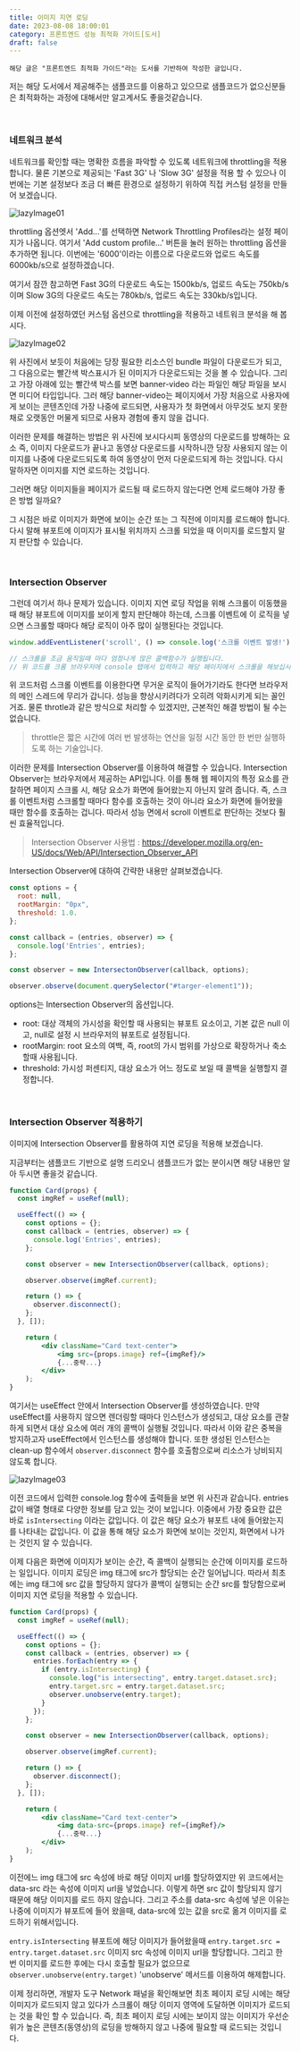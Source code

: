 ```yaml
---
title: 이미지 지연 로딩
date: 2023-08-08 18:00:01
category: 프론트엔드 성능 최적화 가이드[도서]
draft: false
---
```


```
해당 글은 "프론트엔드 최적화 가이드"라는 도서를 기반하여 작성한 글입니다.
```

저는 해당 도서에서 제공해주는 샘플코드를 이용하고 있으므로 샘플코드가 없으신분들은 최적화하는 과정에 대해서만 알고계서도 좋을것같습니다.

<br/>

### 네트워크 분석

네트워크를 확인할 때는 명확한 흐름을 파악할 수 있도록 네트워크에 throttling을 적용합니다. 물론 기본으로 제공되는 'Fast 3G' 나 'Slow 3G' 설정을 적용 할 수 있으나 이번에는 기본 설정보다 조금 더 빠른 환경으로 설정하기 위하여 직접 커스텀 설정을 만들어 보겠습니다.

![lazyImage01](./images/lazyImageLosd/lazyImage01.png)

throttling 옵션엣서 'Add...'를 선택하면 Network Throttling Profiles라는 설정 페이지가 나옵니다. 여기서 'Add custom profile...' 버튼을 눌러 원하는 throttling 옵션을 추가하면 됩니다. 이번에는 '6000'이라는 이름으로 다운로드와 업로드 속도를 6000kb/s으로 설정하겠습니다.

여기서 잠깐 참고하면 Fast 3G의 다운로드 속도는 1500kb/s, 업로드 속도는 750kb/s이며 Slow 3G의 다운로드 속도는 780kb/s, 업로드 속도는 330kb/s입니다.

이제 이전에 설정하였던 커스텀 옵션으로 throttling을 적용하고 네트워크 분석을 해 봅시다.

![lazyImage02](./images/lazyImageLosd/lazyImage02.png)

위 사진에서 보듯이 처음에는 당장 필요한 리소스인 bundle 파일이 다운로드가 되고, 그 다음으로는 빨간색 박스표시가 된 이미지가 다운로드되는 것을 볼 수 있습니다. 그리고 가장 아래에 있는 빨간색 박스를 보면 banner-video 라는 파일인 해당 파일을 보시면 미디어 타입입니다. 그러 해당 banner-video는 페이지에서 가장 처음으로 사용자에게 보이는 콘텐츠인데 가장 나중에 로드되면, 사용자가 첫 화면에서 아무것도 보지 못한 채로 오랫동안 머물게 되므로 사용자 경험에 좋지 않을 겁니다.

이러한 문제를 해결하는 방법은 위 사진에 보시다시피 동영상의 다운로드를 방해하는 요소 즉, 이미지 다운로드가 끝나고 동영상 다운로드를 시작하니깐 당장 사용되지 않는 이미지를 나중에 다운로드되도록 하여 동영상이 먼저 다운로드되게 하는 것입니다. 다시 말하자면 이미지를 지연 로드하는 것입니다.

그러면 해당 이미지들을 페이지가 로드될 때 로드하지 않는다면 언제 로드해야 가장 좋은 방법 일까요?

그 시점은 바로 이미지가 화면에 보이는 순간 또는 그 직전에 이미지를 로드해야 합니다. 다시 말해 뷰포트에 이미지가 표시될 위치까지 스크롤 되었을 때 이미지를 로드할지 말지 판단할 수 있습니다.

<br/>

### Intersection Observer

그런데 여기서 하나 문제가 있습니다. 이미지 지연 로딩 작업을 위해 스크롤이 이동했을 때 해당 뷰포트에 이미지를 보이게 할지 판단해야 하는데, 스크롤 이벤트에 이 로직을 넣으면 스크롤할 때마다 해당 로직이 아주 많이 실행된다는 것입니다.

```javascript
window.addEventListener('scroll', () => console.log('스크롤 이벤트 발생!'))

// 스크롤을 조금 움직일때 마다 엄청나게 많은 콜백함수가 실행됩니다.
// 위 코드를 크롬 브라우저에 console 탭에서 입력하고 해당 페이지에서 스크롤을 해보십시오
```

위 코드처럼 스크롤 이벤트를 이용한다면 무거운 로직이 들어가기라도 한다면 브라우저의 메인 스레드에 무리가 갑니다. 성능을 향상시키려다가 오히려 악화시키게 되는 꼴인 거죠. 물론 throtle과 같은 방식으로 처리할 수 있겠지만, 근본적인 해결 방법이 될 수는 없습니다.

> throttle은 짧은 시간에 여러 번 발생하는 연산을 일정 시간 동안 한 번만 실행하도록 하는 기술입니다.

이러한 문제를 Intersection Observer를 이용하여 해결할 수 있습니다. Intersection Observer는 브라우저에서 제공하는 API입니다. 이를 통해 웹 페이지의 특정 요소를 관찰하면 페이지 스크롤 시, 해당 요소가 화면에 들어왔는지 아닌지 알려 줍니다. 즉, 스크롤 이벤트처럼 스크롤할 때마다 함수를 호출하는 것이 아니라 요소가 화면에 들어왔을 때만 함수를 호출하는 겁니다. 따라서 성능 면에서 scroll 이벤트로 판단하는 것보다 훨씬 효율적입니다.

> Intersection Observer 사용법 : https://developer.mozilla.org/en-US/docs/Web/API/Intersection_Observer_API

Intersection Observer에 대하여 간략한 내용만 살펴보겠습니다.

```javascript
const options = {
  root: null,
  rootMargin: "0px",
  threshold: 1.0.
};

const callback = (entries, observer) => {
  console.log('Entries', entries);
};

const observer = new IntersectonObserver(callback, options);

observer.observe(document.querySelector("#targer-element1"));
```

options는 Intersection Observer의 옵션입니다.

- root: 대상 객체의 가시성을 확인할 때 사용되는 뷰포트 요소이고, 기본 값은 null 이고, null로 설정 시 브라우저의 뷰포트로 설정됩니다.
- rootMargin: root 요소의 여백, 즉, root의 가시 범위를 가상으로 확장하거나 축소할때 사용됩니다.
- threshold: 가시성 퍼센티지, 대상 요소가 어느 정도로 보일 때 콜백을 실행할지 결정합니다.

<br/>

### Intersection Observer 적용하기

이미지에 Intersection Observer를 활용하여 지연 로딩을 적용해 보겠습니다.

지금부터는 샘플코드 기반으로 설명 드리오니 샘플코드가 없는 분이시면 해당 내용만 알아 두시면 좋을것 같습니다.

```jsx
function Card(props) {
  const imgRef = useRef(null);

  useEffect(() => {
    const options = {};
    const callback = (entries, observer) => {
      console.log('Entries', entries);
    };

    const observer = new IntersectionObserver(callback, options);

    observer.observe(imgRef.current);

    return () => {
      observer.disconnect();
    };
  }, []);

	return (
		<div className="Card text-center">
			<img src={props.image} ref={imgRef}/>
			{...중략...}
		</div>
	);
}
```

여기서는 useEffect 안에서 Intersection Observer를 생성하였습니다. 만약 useEffect를 사용하지 않으면 렌더링할 때마다 인스턴스가 생성되고, 대상 요소를 관찰하게 되면서 대상 요소에 여러 개의 콜백이 실행될 것입니다. 따라서 이와 같은 중복을 방지하고자 useEffect에서 인스턴스를 생성해야 합니다. 또한 생성된 인스턴스는 clean-up 함수에서 `observer.disconnect` 함수를 호출함으로써 리소스가 낭비되지 않도록 합니다.

![lazyImage03](./images/lazyImageLosd/lazyImage03.png)

이전 코드에서 입력한 console.log 함수에 출력들을 보면 위 사진과 같습니다. entries 값이 배열 형태로 다양한 정보를 담고 있는 것이 보입니다. 이중에서 가장 중요한 값은 바로 `isIntersecting` 이라는 값입니다. 이 값은 해당 요소가 뷰포트 내에 들어왔는지를 나타내는 값입니다. 이 값을 통해 해당 요소가 화면에 보이는 것인지, 화면에서 나가는 것인지 알 수 있습니다.

이제 다음은 화면에 이미지가 보이는 순간, 즉 콜백이 실행되는 순간에 이미지를 로드하는 일입니다. 이미지 로딩은 img 태그에 src가 할당되는 순간 일어납니다. 따라서 최초에는 img 태그에 src 값을 할당하지 않다가 콜백이 실행되는 순간 src를 할당함으로써 이미지 지연 로딩을 적용할 수 있습니다.

```jsx
function Card(props) {
  const imgRef = useRef(null);

  useEffect(() => {
    const options = {};
    const callback = (entries, observer) => {
      entries.forEach(entry => {
        if (entry.isIntersecting) {
          console.log("is intersecting", entry.target.dataset.src);
          entry.target.src = entry.target.dataset.src;
          observer.unobserve(entry.target);
        }
      });
    };

    const observer = new IntersectionObserver(callback, options);

    observer.observe(imgRef.current);

    return () => {
      observer.disconnect();
    };
  }, []);

	return (
		<div className="Card text-center">
			<img data-src={props.image} ref={imgRef}/>
			{...중략...}
		</div>
	);
}
```

이전에느 img 태그에 src 속성에 바로 해당 이미지 url를 할당하였지만 위 코드에서는 data-src 라는 속성에 이미지 url을 넣었습니다. 이렇게 하면 src 값이 할당되지 않기 때문에 해당 이미지를 로드 하지 않습니다. 그리고 주소를 data-src 속성에 넣은 이유는 나중에 이미지가 뷰포트에 들어 왔을때, data-src에 있는 값을 src로 옮겨 이미지를 로드하기 위해서입니다.

`entry.isIntersecting` 뷰포트에 해당 이미지가 들어왔을때 `entry.target.src = entry.target.dataset.src` 이미지 src 속성에 이미지 url을 할당합니다. 그리고 한 번 이미지를 로드한 후에는 다시 호출할 필요가 없으므로 `observer.unobserve(entry.target)` 'unobserve' 메서드를 이용하여 해제합니다.

이제 정리하면, 개발자 도구 Network 패널을 확인해보면 최초 페이지 로딩 시에는 해당 이미지가 로드되지 않고 있다가 스크롤이 해당 이미지 영역에 도달하면 이미지가 로드되는 것을 확인 할 수 있습니다. 즉, 최초 페이지 로딩 시에는 보이지 않는 이미지가 우선순위가 높은 콘텐츠(동영상)의 로딩을 방해하지 않고 나중에 필요할 때 로드되는 것입니다.

<br/>
